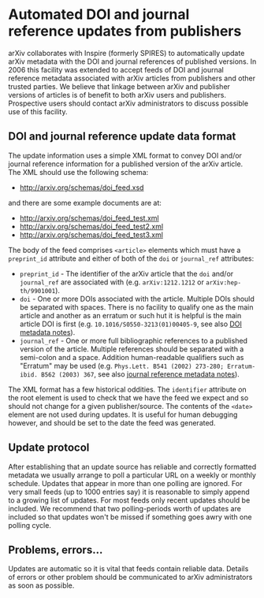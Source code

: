 Automated DOI and journal reference updates from publishers
===========================================================

arXiv collaborates with Inspire (formerly SPIRES) to automatically
update arXiv metadata with the DOI and journal references of published
versions. In 2006 this facility was extended to accept feeds of DOI and
journal reference metadata associated with arXiv articles from
publishers and other trusted parties. We believe that linkage between
arXiv and publisher versions of articles is of benefit to both arXiv
users and publishers. Prospective users should contact arXiv
administrators to discuss possible use of this facility.

DOI and journal reference update data format
--------------------------------------------

The update information uses a simple XML format to convey DOI and/or
journal reference information for a published version of the arXiv
article. The XML should use the following schema:

-   <http://arxiv.org/schemas/doi_feed.xsd>

and there are some example documents are at:

-   <http://arxiv.org/schemas/doi_feed_test.xml>
-   <http://arxiv.org/schemas/doi_feed_test2.xml>
-   <http://arxiv.org/schemas/doi_feed_test3.xml>

The body of the feed comprises `<article>` elements which must have a
`preprint_id` attribute and either of both of the `doi` or `journal_ref`
attributes:

-   `preprint_id` - The identifier of the arXiv article that the `doi`
    and/or `journal_ref` are associated with (e.g. `arXiv:1212.1212` or
    `arXiv:hep-th/9901001`).
-   `doi` - One or more DOIs associated with the article. Multiple DOIs
    should be separated with spaces. There is no facility to qualify one
    as the main article and another as an erratum or such hut it is
    helpful is the main article DOI is first (e.g.
    `10.1016/S0550-3213(01)00405-9`, see also [DOI metadata
    notes](prep#doi)).
-   `journal_ref` - One or more full bibliographic references to a
    published version of the article. Multiple references should be
    separated with a semi-colon and a space. Addition human-readable
    qualifiers such as "Erratum" may be used (e.g.
    `Phys.Lett. B541 (2002) 273-280; Erratum-ibid. B562 (2003) 367`, see
    also [journal reference metadata notes](prep#journal)).

The XML format has a few historical oddities. The `identifier` attribute
on the root element is used to check that we have the feed we expect and
so should not change for a given publisher/source. The contents of the
`<date>` element are not used during updates. It is useful for human
debugging however, and should be set to the date the feed was generated.

Update protocol
---------------

After establishing that an update source has reliable and correctly
formatted metadata we usually arrange to poll a particular URL on a
weekly or monthly schedule. Updates that appear in more than one polling
are ignored. For very small feeds (up to 1000 entries say) it is
reasonable to simply append to a growing list of updates. For most feeds
only recent updates should be included. We recommend that two
polling-periods worth of updates are included so that updates won't be
missed if something goes awry with one polling cycle.

Problems, errors...
-------------------

Updates are automatic so it is vital that feeds contain reliable data.
Details of errors or other problem should be communicated to arXiv
administrators as soon as possible.
